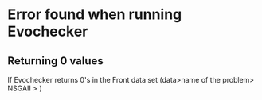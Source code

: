 # Error found when running Evochecker

## Returning 0 values
If Evochecker returns 0's in the Front data set (data>name of the problem> NSGAII > )

